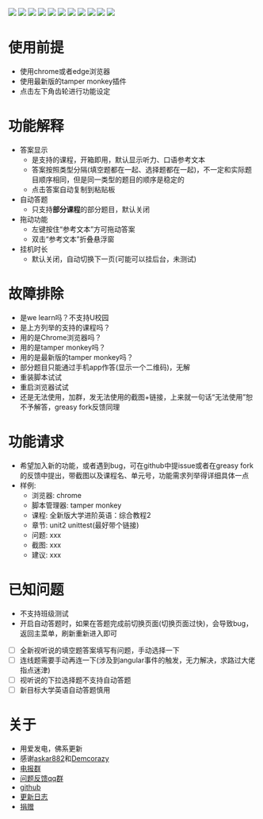 ![](https://img.shields.io/badge/外教社数字课程系列-支持-brightgreen.svg)
![](https://img.shields.io/badge/新世纪英语专业（修订版）泛读教程（第2版）-支持-brightgreen.svg)
![](https://img.shields.io/badge/全新版大学英语《视听说教程》-支持-brightgreen.svg)
![](https://img.shields.io/badge/全新版大学进阶英语：综合教程-支持-brightgreen.svg)
![](https://img.shields.io/badge/全新版大学进阶英语：视听说教程-支持-brightgreen.svg)
![](https://img.shields.io/badge/新世纪大学英语（第二版）综合教程-支持-brightgreen.svg)
![](https://img.shields.io/badge/新世纪大学英语（第二版）视听说教程-支持-brightgreen.svg)
![](https://img.shields.io/badge/新目标大学英语视听说教程-支持-brightgreen.svg)
![](https://img.shields.io/badge/新目标大学英语《综合教程》-支持-brightgreen.svg)
![](https://img.shields.io/badge/新标准高职公共英语系列教材：实用综合教程（精编版）-支持-brightgreen.svg)
![](https://img.shields.io/badge/新标准高职公共英语系列教材：实用听说教程（第二版）第三册-支持-brightgreen.svg)

# 使用前提
- 使用chrome或者edge浏览器
- 使用最新版的tamper monkey插件
- 点击左下角齿轮进行功能设定

# 功能解释
- 答案显示
  - 是支持的课程，开箱即用，默认显示听力、口语参考文本
  - 答案按照类型分隔(填空题都在一起、选择题都在一起)，不一定和实际题目顺序相同，但是同一类型的题目的顺序是稳定的
  - 点击答案自动复制到粘贴板
- 自动答题
  - 只支持<b>部分课程</b>的部分题目，默认关闭
- 拖动功能
  - 左键按住“参考文本”方可拖动答案
  - 双击“参考文本”折叠悬浮窗
- 挂机时长
  - 默认关闭，自动切换下一页(可能可以挂后台，未测试)

# 故障排除
- 是we learn吗？不支持U校园
- 是上方列举的支持的课程吗？
- 用的是Chrome浏览器吗？
- 用的是tamper monkey吗？
- 用的是最新版的tamper monkey吗？
- 部分题目只能通过手机app作答(显示一个二维码)，无解
- 重装脚本试试
- 重启浏览器试试
- 还是无法使用，加群，发无法使用的截图+链接，上来就一句话“无法使用”恕不予解答，greasy fork反馈同理

# 功能请求
- 希望加入新的功能，或者遇到bug，可在github中提issue或者在greasy fork的反馈中提出，带截图以及课程名、单元号，功能需求列举得详细具体一点
- 样例:
  - 浏览器:      chrome
  - 脚本管理器:  tamper monkey
  - 课程:       全新版大学进阶英语：综合教程2
  - 章节:       unit2 unittest(最好带个链接)
  - 问题:       xxx
  - 截图:       xxx
  - 建议:       xxx

# 已知问题
- 不支持班级测试
- 开启自动答题时，如果在答题完成前切换页面(切换页面过快)，会导致bug，返回主菜单，刷新重新进入即可
- [ ] 全新视听说的填空题答案填写有问题，手动选择一下
- [ ] 连线题需要手动再连一下(涉及到angular事件的触发，无力解决，求路过大佬指点迷津)
- [ ] 视听说的下拉选择题不支持自动答题
- [ ] 新目标大学英语自动答题慎用

# 关于
- 用爱发电，佛系更新
- 感谢[askar882](https://greasyfork.org/zh-CN/users/291023-askar882)和[Demcorazy](https://greasyfork.org/zh-CN/scripts/397203)
- [电报群](https://t.me/joinchat/NCvpthynViq6NeYkbHW0DA)
- [问题反馈qq群](https://jq.qq.com/?_wv=1027&k=5AyCT4l)
- [github](https://github.com/SSmJaE/WELearnHelper)
- [更新日志](https://github.com/SSmJaE/WELearnHelper/blob/master/HISTORY.md)
- [捐赠](https://github.com/SSmJaE/WELearnHelper/blob/master/%E5%9B%BE%E5%B1%82%201.png)
